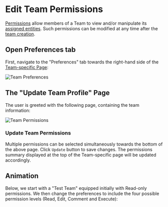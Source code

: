 # Edit Team Permissions

[Permissions](../../../entities-general/permissions.md) allow members of a Team to view and/or manipulate its  [assigned entities](../../organizations/teams.md#entities). Such permissions can be modified at any time after the [team creation](../organization/create-delete-team.md).
 
## Open Preferences tab 
 
First, navigate to the "Preferences" tab <i class="zmdi zmdi-edit zmdi-hc-border"></i> towards the right-hand side of the [Team-specific Page](../../ui/team-page.md):

![Team Preferences](/images/team-preferences.png "Team Preferences")

## The "Update Team Profile" Page

The user is greeted with the following page, containing the team information:

![Team Permissions](/images/team-permissions.png "Team Permissions")

### Update Team Permissions 

Multiple permissions can be selected simultaneously towards the bottom of the above page. Click `Update` button to save changes. The permissions summary displayed at the top of the Team-specific page will be updated accordingly. 

## Animation

Below, we start with a "Test Team" equipped initially with Read-only permissions. We then change the preferences to include the four possible permission levels (Read, Edit, Comment and Execute):

<img data-gifffer="/images/edit-team-permissions.gif">
